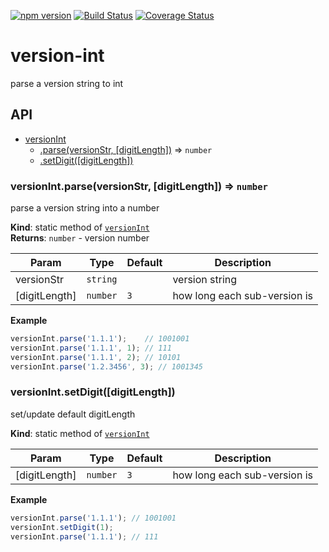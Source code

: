 
[![npm version](https://badge.fury.io/js/version-int.svg)](https://github.com/csbun/version-int)
[![Build Status](https://travis-ci.org/csbun/version-int.svg?branch=master)](https://travis-ci.org/csbun/version-int)
[![Coverage Status](https://coveralls.io/repos/github/csbun/version-int/badge.svg?branch=master)](https://coveralls.io/github/csbun/version-int?branch=master)

# version-int
parse a version string to int

## API

* [versionInt](#module_versionInt)
    * [.parse(versionStr, [digitLength])](#module_versionInt.parse) ⇒ <code>number</code>
    * [.setDigit([digitLength])](#module_versionInt.setDigit)

<a name="module_versionInt.parse"></a>

### versionInt.parse(versionStr, [digitLength]) ⇒ <code>number</code>
parse a version string into a number

**Kind**: static method of <code>[versionInt](#module_versionInt)</code>  
**Returns**: <code>number</code> - version number  

| Param | Type | Default | Description |
| --- | --- | --- | --- |
| versionStr | <code>string</code> |  | version string |
| [digitLength] | <code>number</code> | <code>3</code> | how long each sub-version is |

**Example**  
```js
versionInt.parse('1.1.1');    // 1001001
versionInt.parse('1.1.1', 1); // 111
versionInt.parse('1.1.1', 2); // 10101
versionInt.parse('1.2.3456', 3); // 1001345
```
<a name="module_versionInt.setDigit"></a>

### versionInt.setDigit([digitLength])
set/update default digitLength

**Kind**: static method of <code>[versionInt](#module_versionInt)</code>  

| Param | Type | Default | Description |
| --- | --- | --- | --- |
| [digitLength] | <code>number</code> | <code>3</code> | how long each sub-version is |

**Example**  
```js
versionInt.parse('1.1.1'); // 1001001
versionInt.setDigit(1);
versionInt.parse('1.1.1'); // 111
```

